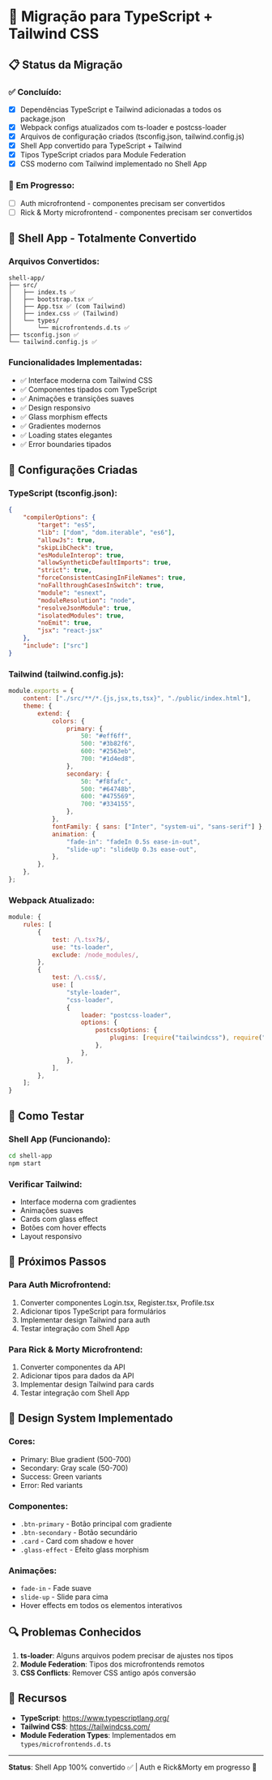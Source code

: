 # 🔄 Migração para TypeScript + Tailwind CSS

## 📋 Status da Migração

### ✅ **Concluído:**

- [x] Dependências TypeScript e Tailwind adicionadas a todos os package.json
- [x] Webpack configs atualizados com ts-loader e postcss-loader
- [x] Arquivos de configuração criados (tsconfig.json, tailwind.config.js)
- [x] Shell App convertido para TypeScript + Tailwind
- [x] Tipos TypeScript criados para Module Federation
- [x] CSS moderno com Tailwind implementado no Shell App

### 🔄 **Em Progresso:**

- [ ] Auth microfrontend - componentes precisam ser convertidos
- [ ] Rick & Morty microfrontend - componentes precisam ser convertidos

## 🎯 **Shell App - Totalmente Convertido**

### **Arquivos Convertidos:**

```
shell-app/
├── src/
│   ├── index.ts ✅
│   ├── bootstrap.tsx ✅
│   ├── App.tsx ✅ (com Tailwind)
│   ├── index.css ✅ (Tailwind)
│   └── types/
│       └── microfrontends.d.ts ✅
├── tsconfig.json ✅
└── tailwind.config.js ✅
```

### **Funcionalidades Implementadas:**

- ✅ Interface moderna com Tailwind CSS
- ✅ Componentes tipados com TypeScript
- ✅ Animações e transições suaves
- ✅ Design responsivo
- ✅ Glass morphism effects
- ✅ Gradientes modernos
- ✅ Loading states elegantes
- ✅ Error boundaries tipados

## 🔧 **Configurações Criadas**

### **TypeScript (tsconfig.json):**

```json
{
	"compilerOptions": {
		"target": "es5",
		"lib": ["dom", "dom.iterable", "es6"],
		"allowJs": true,
		"skipLibCheck": true,
		"esModuleInterop": true,
		"allowSyntheticDefaultImports": true,
		"strict": true,
		"forceConsistentCasingInFileNames": true,
		"noFallthroughCasesInSwitch": true,
		"module": "esnext",
		"moduleResolution": "node",
		"resolveJsonModule": true,
		"isolatedModules": true,
		"noEmit": true,
		"jsx": "react-jsx"
	},
	"include": ["src"]
}
```

### **Tailwind (tailwind.config.js):**

```javascript
module.exports = {
	content: ["./src/**/*.{js,jsx,ts,tsx}", "./public/index.html"],
	theme: {
		extend: {
			colors: {
				primary: {
					50: "#eff6ff",
					500: "#3b82f6",
					600: "#2563eb",
					700: "#1d4ed8",
				},
				secondary: {
					50: "#f8fafc",
					500: "#64748b",
					600: "#475569",
					700: "#334155",
				},
			},
			fontFamily: { sans: ["Inter", "system-ui", "sans-serif"] },
			animation: {
				"fade-in": "fadeIn 0.5s ease-in-out",
				"slide-up": "slideUp 0.3s ease-out",
			},
		},
	},
};
```

### **Webpack Atualizado:**

```javascript
module: {
	rules: [
		{
			test: /\.tsx?$/,
			use: "ts-loader",
			exclude: /node_modules/,
		},
		{
			test: /\.css$/,
			use: [
				"style-loader",
				"css-loader",
				{
					loader: "postcss-loader",
					options: {
						postcssOptions: {
							plugins: [require("tailwindcss"), require("autoprefixer")],
						},
					},
				},
			],
		},
	];
}
```

## 🚀 **Como Testar**

### **Shell App (Funcionando):**

```bash
cd shell-app
npm start
```

### **Verificar Tailwind:**

- Interface moderna com gradientes
- Animações suaves
- Cards com glass effect
- Botões com hover effects
- Layout responsivo

## 📝 **Próximos Passos**

### **Para Auth Microfrontend:**

1. Converter componentes Login.tsx, Register.tsx, Profile.tsx
2. Adicionar tipos TypeScript para formulários
3. Implementar design Tailwind para auth
4. Testar integração com Shell App

### **Para Rick & Morty Microfrontend:**

1. Converter componentes da API
2. Adicionar tipos para dados da API
3. Implementar design Tailwind para cards
4. Testar integração com Shell App

## 🎨 **Design System Implementado**

### **Cores:**

- Primary: Blue gradient (500-700)
- Secondary: Gray scale (50-700)
- Success: Green variants
- Error: Red variants

### **Componentes:**

- `.btn-primary` - Botão principal com gradiente
- `.btn-secondary` - Botão secundário
- `.card` - Card com shadow e hover
- `.glass-effect` - Efeito glass morphism

### **Animações:**

- `fade-in` - Fade suave
- `slide-up` - Slide para cima
- Hover effects em todos os elementos interativos

## 🔍 **Problemas Conhecidos**

1. **ts-loader**: Alguns arquivos podem precisar de ajustes nos tipos
2. **Module Federation**: Tipos dos microfrontends remotos
3. **CSS Conflicts**: Remover CSS antigo após conversão

## 📖 **Recursos**

- **TypeScript**: https://www.typescriptlang.org/
- **Tailwind CSS**: https://tailwindcss.com/
- **Module Federation Types**: Implementados em `types/microfrontends.d.ts`

---

**Status**: Shell App 100% convertido ✅ | Auth e Rick&Morty em progresso 🔄
